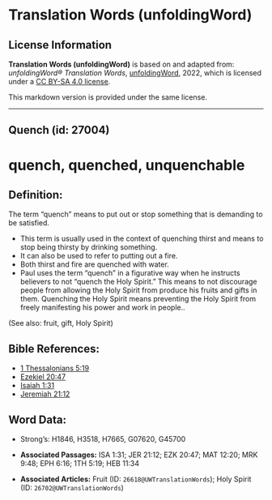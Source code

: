 # Translation Words (unfoldingWord)

## License Information

**Translation Words (unfoldingWord)** is based on and adapted from: _unfoldingWord® Translation Words_, [unfoldingWord](https://unfoldingword.org/utw), 2022, which is licensed under a [CC BY-SA 4.0 license](https://creativecommons.org/licenses/by-sa/4.0/legalcode.en).

This markdown version is provided under the same license.



--------------------------------

## Quench (id: 27004)

quench, quenched, unquenchable
==============================

Definition:
-----------

The term “quench” means to put out or stop something that is demanding to be satisfied.

* This term is usually used in the context of quenching thirst and means to stop being thirsty by drinking something.
* It can also be used to refer to putting out a fire.
* Both thirst and fire are quenched with water.
* Paul uses the term “quench” in a figurative way when he instructs believers to not “quench the Holy Spirit.” This means to not discourage people from allowing the Holy Spirit from produce his fruits and gifts in them. Quenching the Holy Spirit means preventing the Holy Spirit from freely manifesting his power and work in people..

(See also: fruit, gift, Holy Spirit)

Bible References:
-----------------

* [1 Thessalonians 5:19](https://ref.ly/1Thess5:19)
* [Ezekiel 20:47](https://ref.ly/Ezek20:47)
* [Isaiah 1:31](https://ref.ly/Isa1:31)
* [Jeremiah 21:12](https://ref.ly/Jer21:12)

Word Data:
----------

* Strong’s: H1846, H3518, H7665, G07620, G45700

* **Associated Passages:** ISA 1:31; JER 21:12; EZK 20:47; MAT 12:20; MRK 9:48; EPH 6:16; 1TH 5:19; HEB 11:34
* **Associated Articles:** Fruit (ID: `26618@UWTranslationWords`); Holy Spirit (ID: `26702@UWTranslationWords`)

